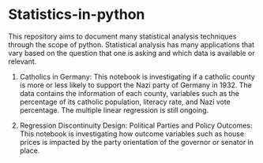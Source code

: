 # Statistics-in-python
This repository aims to document many statistical analysis techniques through the scope of python. Statistical analysis has many applications that vary based on the question that one is asking and which data is available or relevant. 

1. Catholics in Germany: This notebook is investigating if a catholic county is more or less likely to support the Nazi party of Germany in 1932. The data contains the information of each county, variables such as the percentage of its catholic population, literacy rate, and Nazi vote percentage.
                      The multiple linear regression is still ongoing.
                      
                      
2. Regression Discontinuity Design: 
     Political Parties and Policy Outcomes:
     This notebook is investigating how outcome variables such as house prices is impacted by the party orientation of the governor or        senator in place.    
